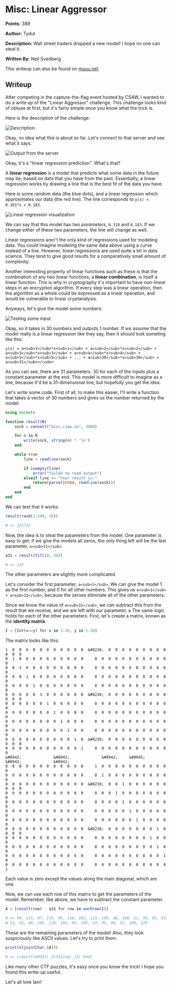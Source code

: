 # Misc: Linear Aggressor

**Points:** 389

**Author:** Tydut

**Description:** Wall street traders dropped a new model! I hope no one can steal it.

**Written By:** Neil Svedberg

This writeup can also be found on [muuu.net](https://muuu.net/2023-09-18/).

## Writeup

After competing in the capture-the-flag event hosted by CSAW, I wanted to do a
write up of the "Linear Aggressor" challenge. This challenge looks kind of
obtuse at first, but it's fairly simple once you know what the trick is.

Here is the description of the challenge:

![Description](images/1.png)

Okay, no idea what this is about so far. Let's connect to that server and see
what it says.

![Output from the server](images/2.png)

Okay, it's a "linear regression prediction". What's that?

A **linear regression** is a model that predicts what some data in the future
may be, based on data that you have from the past. Essentially, a linear
regression works by drawing a line that is the best fit of the data you have.

Here is some random data (the blue dots), and a linear regression which
approximates our data (the red line). The line corresponds to `y(x) = 0.381*x +
0.183`.

![Linear regression visualization](images/3.png)

We can say that this model has *two parameters*, `0.318` and `0.183`. If we
change either of these two parameters, the line will change as well.

Linear regressions aren't the only kind of regressions used for modeling data.
You could imagine modeling the same data above using a curve instead of a line.
However, linear regressions are used quite a bit in data science. They tend to
give good results for a comparatively small amount of complexity.

Another interesting property of linear functions such as these is that the
combination of any two linear functions, a **linear combination**, is itself a
linear function. This is why in cryptography it's important to have
*non-linear* steps in an encryption algorithm. If every step was a linear
operation, then the algorithm as a whole could be expressed as a linear
operation, and would be vulnerable to linear cryptanalysis.

Anyways, let's give the model some numbers:

![Testing some input](images/4.png)

Okay, so it takes in 30 numbers and outputs 1 number. If we assume that the
model really is a linear regression like they say, then it should look someting
like this:

`y(x) = a<sub>1</sub>*x<sub>1</sub> + a<sub>2</sub>*x<sub>2</sub> + a<sub>3</sub>*x<sub>3</sub> + a<sub>4</sub>*x<sub>4</sub> + a<sub>5</sub>*x<sub>5</sub> + ... + a<sub>30</sub>*x<sub>30</sub> + a<sub>31</sub></code>`

As you can see, there are 31 parameters. 30 for each of the inputs plus a
constant parameter at the end. This model is more difficult to imagine as a
line, because it'd be a 31-dimensional line, but hopefully you get the idea.

Let's write some code. First of all, to make this easier, I'll write a function
that takes a vector of 30 numbers and gives us the number returned by the
model.

```julia
using Sockets

function result(N)
    sock = connect("misc.csaw.io", 3000)

    for n in N
        write(sock, string(n) * '\n')
    end

    while true
        line = readline(sock)

        if isempty(line)
            error("failed to read output")
        elseif line == "Your result is:"
            return(parse(Int64, readline(sock)))
        end
    end
end
```

We can test that it works:

```julia
result(rand(1:100, 30))

# => 153712
```

Now, the idea is to steal the parameters from the model. One parameter is easy
to get: if we give the models all zeros, the only thing left will be the last
parameter, `a<sub>31</sub>`.

```julia
a31 = result(fill(0, 30))

# => 125
```

The other parameters are slightly more complicated.

Let's consider the first parameter, `a<sub>1</sub>`. We can give the model 1 as
the first number, and 0 for all other numbers. This gives us `a<sub>1</sub> +
a<sub>31</sub>`, because the zeroes eliminate all of the other parameters.

Since we know the value of `a<sub>31</sub>`, we can subtract this from the
result that we receive, and we are left with our parameter.
a
The same logic holds for each of the other parameters. First, let's create a
matrix, known as the **identity matrix**.

```julia
I = [Int(x==y) for x in 1:30, y in 1:30]
```

The matrix looks like this:

```
1  0  0  0  0  0  0  0  0  0  0  0  &#8230;  0  0  0  0  0  0  0  0  0  0  0  0
0  1  0  0  0  0  0  0  0  0  0  0     0  0  0  0  0  0  0  0  0  0  0  0
0  0  1  0  0  0  0  0  0  0  0  0     0  0  0  0  0  0  0  0  0  0  0  0
0  0  0  1  0  0  0  0  0  0  0  0     0  0  0  0  0  0  0  0  0  0  0  0
0  0  0  0  1  0  0  0  0  0  0  0     0  0  0  0  0  0  0  0  0  0  0  0
0  0  0  0  0  1  0  0  0  0  0  0  &#8230;  0  0  0  0  0  0  0  0  0  0  0  0
0  0  0  0  0  0  1  0  0  0  0  0     0  0  0  0  0  0  0  0  0  0  0  0
0  0  0  0  0  0  0  1  0  0  0  0     0  0  0  0  0  0  0  0  0  0  0  0
0  0  0  0  0  0  0  0  1  0  0  0     0  0  0  0  0  0  0  0  0  0  0  0
0  0  0  0  0  0  0  0  0  1  0  0     0  0  0  0  0  0  0  0  0  0  0  0
0  0  0  0  0  0  0  0  0  0  1  0  &#8230;  0  0  0  0  0  0  0  0  0  0  0  0
0  0  0  0  0  0  0  0  0  0  0  1     0  0  0  0  0  0  0  0  0  0  0  0
&#8942;              &#8942;              &#8942;     &#8945;        &#8942;              &#8942;
0  0  0  0  0  0  0  0  0  0  0  0     1  0  0  0  0  0  0  0  0  0  0  0
0  0  0  0  0  0  0  0  0  0  0  0     0  1  0  0  0  0  0  0  0  0  0  0
0  0  0  0  0  0  0  0  0  0  0  0  &#8230;  0  0  1  0  0  0  0  0  0  0  0  0
0  0  0  0  0  0  0  0  0  0  0  0     0  0  0  1  0  0  0  0  0  0  0  0
0  0  0  0  0  0  0  0  0  0  0  0     0  0  0  0  1  0  0  0  0  0  0  0
0  0  0  0  0  0  0  0  0  0  0  0     0  0  0  0  0  1  0  0  0  0  0  0
0  0  0  0  0  0  0  0  0  0  0  0     0  0  0  0  0  0  1  0  0  0  0  0
0  0  0  0  0  0  0  0  0  0  0  0  &#8230;  0  0  0  0  0  0  0  1  0  0  0  0
0  0  0  0  0  0  0  0  0  0  0  0     0  0  0  0  0  0  0  0  1  0  0  0
0  0  0  0  0  0  0  0  0  0  0  0     0  0  0  0  0  0  0  0  0  1  0  0
0  0  0  0  0  0  0  0  0  0  0  0     0  0  0  0  0  0  0  0  0  0  1  0
0  0  0  0  0  0  0  0  0  0  0  0     0  0  0  0  0  0  0  0  0  0  0  1
```

Each value is zero except the values along the main diagonal, which are one.

Now, we can use each row of this matrix to get the parameters of the model.
Remember, like above, we have to subtract the constant parameter.

```julia
A = [result(row) - a31 for row in eachrow(I)]

# => 99, 115, 97, 119, 99, 116, 102, 123, 109, 48, 100, 51, 49, 95, 53, 116,
# 51, 52, 49, 105, 110, 103, 95, 105, 53, 95, 98, 52, 100, 125
```

These are the remaining parameters of the model! Also, they look suspiciously
like ASCII values. Let's try to print them.

```julia
println(join(Char.(A)))

# => csawctf{m0d31\_5t341ing\_i5\_b4d}
```

Like many other CTF puzzles, it's easy once you know the trick! I hope you
found this write-up useful.

Let's all love lain!
